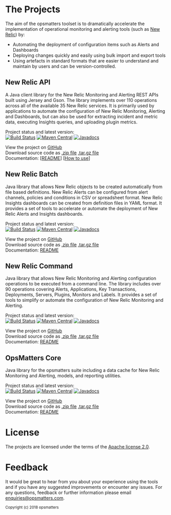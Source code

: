 # The Projects

The aim of the opsmatters toolset is to dramatically accelerate the implementation of operational monitoring and alerting tools (such as [New Relic](http://newrelic.com)) by:
- Automating the deployment of configuration items such as Alerts and Dashboards
- Deploying changes quickly and easily using bulk import and export tools
- Using artefacts in standard formats that are easier to understand and maintain by users and can be version-controlled.

## New Relic API
A Java client library for the New Relic Monitoring and Alerting REST APIs built using Jersey and Gson.
The library implements over 110 operations across all of the available 35 New Relic services.
It is primarily used by applications to automate the configuration of New Relic Monitoring, Alerting and Dashboards, but can also be used for extracting incident and metric data, executing Insights queries, and uploading plugin metrics.

Project status and latest version:  
[![Build Status](https://travis-ci.org/opsmatters/newrelic-api.svg?branch=master)](https://travis-ci.org/opsmatters/newrelic-api)
[![Maven Central](https://maven-badges.herokuapp.com/maven-central/com.opsmatters/newrelic-api/badge.svg?style=blue)](https://maven-badges.herokuapp.com/maven-central/com.opsmatters/newrelic-api)
[![Javadocs](http://javadoc.io/badge/com.opsmatters/newrelic-api.svg)](http://javadoc.io/doc/com.opsmatters/newrelic-api)  

View the project on [GitHub](https://github.com/opsmatters/newrelic-api)  
Download source code as [.zip file](https://github.com/opsmatters/newrelic-api/zipball/master) [.tar.gz file](https://github.com/opsmatters/newrelic-api/tarball/master)  
Documentation: [[README](https://github.com/opsmatters/newrelic-api/blob/master/README.md)] [[How to use](https://github.com/opsmatters/newrelic-api/blob/master/src/main/java/com/opsmatters/newrelic/api/README.md)]

## New Relic Batch
Java library that allows New Relic objects to be created automatically from file based definitions.
New Relic Alerts can be configured from alert channels, policies and conditions in CSV or spreadsheet format.
New Relic Insights dashboards can be created from definition files in YAML format.
It provides a set of tools to accelerate or automate the deployment of New Relic Alerts and Insights dashboards.

Project status and latest version:  
[![Build Status](https://travis-ci.org/opsmatters/newrelic-batch.svg?branch=master)](https://travis-ci.org/opsmatters/newrelic-batch)
[![Maven Central](https://maven-badges.herokuapp.com/maven-central/com.opsmatters/newrelic-batch/badge.svg?style=blue)](https://maven-badges.herokuapp.com/maven-central/com.opsmatters/newrelic-batch)
[![Javadocs](http://javadoc.io/badge/com.opsmatters/newrelic-batch.svg)](http://javadoc.io/doc/com.opsmatters/newrelic-batch)

View the project on [GitHub](https://github.com/opsmatters/newrelic-batch)  
Download source code as [.zip file](https://github.com/opsmatters/newrelic-batch/zipball/master) [.tar.gz file](https://github.com/opsmatters/newrelic-batch/tarball/master)  
Documentation: [README](https://github.com/opsmatters/newrelic-batch/blob/master/README.md)

## New Relic Command
Java library that allows New Relic Monitoring and Alerting configuration operations to be executed from a command line.
The library includes over 90 operations covering Alerts, Applications, Key Transactions, Deployments, Servers, Plugins, Monitors and Labels. 
It provides a set of tools to simplify or automate the configuration of New Relic Monitoring and Alerting.

Project status and latest version:  
[![Build Status](https://travis-ci.org/opsmatters/newrelic-command.svg?branch=master)](https://travis-ci.org/opsmatters/newrelic-command)
[![Maven Central](https://maven-badges.herokuapp.com/maven-central/com.opsmatters/newrelic-command/badge.svg?style=blue)](https://maven-badges.herokuapp.com/maven-central/com.opsmatters/newrelic-command)
[![Javadocs](http://javadoc.io/badge/com.opsmatters/newrelic-command.svg)](http://javadoc.io/doc/com.opsmatters/newrelic-command)

View the project on [GitHub](https://github.com/opsmatters/newrelic-command)  
Download source code as [.zip file](https://github.com/opsmatters/newrelic-command/zipball/master) [.tar.gz file](https://github.com/opsmatters/newrelic-command/tarball/master)  
Documentation: [README](https://github.com/opsmatters/newrelic-command/blob/master/README.md)

## OpsMatters Core
Java library for the opsmatters suite including a data cache for New Relic Monitoring and Alerting, models, and reporting utilities.

Project status and latest version:  
[![Build Status](https://travis-ci.org/opsmatters/opsmatters-core.svg?branch=master)](https://travis-ci.org/opsmatters/opsmatters-core)
[![Maven Central](https://maven-badges.herokuapp.com/maven-central/com.opsmatters/opsmatters-core/badge.svg?style=blue)](https://maven-badges.herokuapp.com/maven-central/com.opsmatters/opsmatters-core)
[![Javadocs](http://javadoc.io/badge/com.opsmatters/opsmatters-core.svg)](http://javadoc.io/doc/com.opsmatters/opsmatters-core)

View the project on [GitHub](https://github.com/opsmatters/opsmatters-core)  
Download source code as [.zip file](https://github.com/opsmatters/opsmatters-core/zipball/master) [.tar.gz file](https://github.com/opsmatters/opsmatters-core/tarball/master)  
Documentation: [README](https://github.com/opsmatters/opsmatters-core/blob/master/README.md)

# License

The projects are licensed under the terms of the [Apache license 2.0](https://www.apache.org/licenses/LICENSE-2.0.html).

# Feedback

It would be great to hear from you about your experience using the tools and if you have any suggested improvements or encounter any issues.
For any questions, feedback or further information please email [enquiries@opsmatters.com](mailto:enquiries@opsmatters.com).

<sub>Copyright (c) 2018 opsmatters</sub>